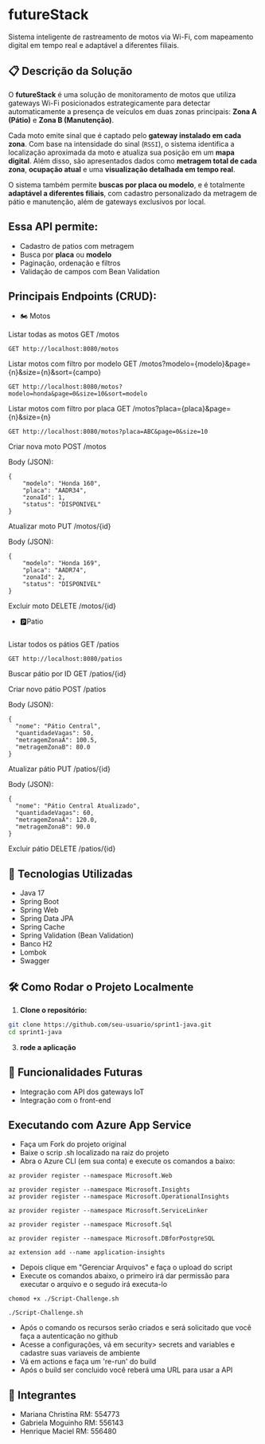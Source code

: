 # futureStack 

Sistema inteligente de rastreamento de motos via Wi-Fi, com mapeamento digital em tempo real e adaptável a diferentes filiais.

## 📋 Descrição da Solução

O **futureStack** é uma solução de monitoramento de motos que utiliza gateways Wi-Fi posicionados estrategicamente para detectar automaticamente a presença de veículos em duas zonas principais: **Zona A (Pátio)** e **Zona B (Manutenção)**.

Cada moto emite sinal que é captado pelo **gateway instalado em cada zona**. Com base na intensidade do sinal (`RSSI`), o sistema identifica a localização aproximada da moto e atualiza sua posição em um **mapa digital**. Além disso, são apresentados dados como **metragem total de cada zona**, **ocupação atual** e uma **visualização detalhada em tempo real**.

O sistema também permite **buscas por placa ou modelo**, e é totalmente **adaptável a diferentes filiais**, com cadastro personalizado da metragem de pátio e manutenção, além de gateways exclusivos por local.

## Essa API permite:

- Cadastro de patios com metragem
- Busca por **placa** ou **modelo**
- Paginação, ordenação e filtros
- Validação de campos com Bean Validation

## Principais Endpoints (CRUD):

- 🏍️ Motos

Listar todas as motos
GET /motos

```
GET http://localhost:8080/motos
```

Listar motos com filtro por modelo
GET /motos?modelo={modelo}&page={n}&size={n}&sort={campo}

```
GET http://localhost:8080/motos?modelo=honda&page=0&size=10&sort=modelo
```
Listar motos com filtro por placa
GET /motos?placa={placa}&page={n}&size={n}

```
GET http://localhost:8080/motos?placa=ABC&page=0&size=10
```

Criar nova moto
POST /motos

Body (JSON):
```
{
    "modelo": "Honda 160",
    "placa": "AADR34",
    "zonaId": 1,
    "status": "DISPONIVEL"
}
```

Atualizar moto
PUT /motos/{id}

Body (JSON):
```
{
    "modelo": "Honda 169",
    "placa": "AADR74",
    "zonaId": 2,
    "status": "DISPONIVEL"
}
```
Excluir moto
DELETE /motos/{id}

- 🅿️Patio
```
```
Listar todos os pátios
GET /patios

```
GET http://localhost:8080/patios
```

Buscar pátio por ID
GET /patios/{id}

Criar novo pátio
POST /patios

Body (JSON):
```
{
  "nome": "Pátio Central",
  "quantidadeVagas": 50,
  "metragemZonaA": 100.5,
  "metragemZonaB": 80.0
}
```

Atualizar pátio
PUT /patios/{id}

Body (JSON):

```
{
  "nome": "Pátio Central Atualizado",
  "quantidadeVagas": 60,
  "metragemZonaA": 120.0,
  "metragemZonaB": 90.0
}
```

Excluir pátio
DELETE /patios/{id}

## 🚀 Tecnologias Utilizadas

- Java 17
- Spring Boot 
- Spring Web
- Spring Data JPA
- Spring Cache
- Spring Validation (Bean Validation)
- Banco H2
- Lombok
- Swagger

## 🛠️ Como Rodar o Projeto Localmente

1. **Clone o repositório:**

```bash
git clone https://github.com/seu-usuario/sprint1-java.git
cd sprint1-java
```

3. **rode a aplicação**

## 🧠 Funcionalidades Futuras

- Integração com API dos gateways IoT
- Integração com o front-end

## Executando com Azure App Service

- Faça um Fork do projeto original
- Baixe o scrip .sh localizado na raiz do projeto
- Abra o Azure CLI (em sua conta) e execute os comandos a baixo:
```
az provider register --namespace Microsoft.Web
 
az provider register --namespace Microsoft.Insights
az provider register --namespace Microsoft.OperationalInsights
 
az provider register --namespace Microsoft.ServiceLinker
 
az provider register --namespace Microsoft.Sql
 
az provider register --namespace Microsoft.DBforPostgreSQL
 
az extension add --name application-insights
```
- Depois clique em "Gerenciar Arquivos" e faça o upload do script
- Execute os comandos abaixo, o primeiro irá dar permissão para executar o arquivo e o segudo irá executa-lo
```
chomod +x ./Script-Challenge.sh
```
```
./Script-Challenge.sh
```
- Após o comando os recursos serão criados e será solicitado que você faça a autenticação no github
- Acesse a configurações, vá em security> secrets and variables e cadastre suas variaveis de ambiente
- Vá em actions e faça um 're-run' do build
- Após o build ser concluido você reberá uma URL para usar a API
  
## 👥 Integrantes

- Mariana Christina RM: 554773
- Gabriela Moguinho RM: 556143
- Henrique Maciel RM: 556480
